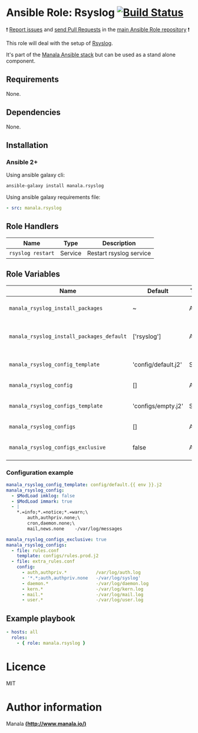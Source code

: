 # Ansible Role: Rsyslog [![Build Status](https://travis-ci.org/manala/ansible-role-rsyslog.svg?branch=master)](https://travis-ci.org/manala/ansible-role-rsyslog)

:exclamation: [Report issues](https://github.com/manala/ansible-roles/issues) and [send Pull Requests](https://github.com/manala/ansible-roles/pulls) in the [main Ansible Role repository](https://github.com/manala/ansible-roles) :exclamation:

This role will deal with the setup of [Rsyslog](http://www.rsyslog.com/).

It's part of the [Manala Ansible stack](http://www.manala.io) but can be used as a stand alone component.

## Requirements

None.

## Dependencies

None.

## Installation

### Ansible 2+

Using ansible galaxy cli:

```bash
ansible-galaxy install manala.rsyslog
```

Using ansible galaxy requirements file:

```yaml
- src: manala.rsyslog
```

## Role Handlers

| Name              | Type    | Description             |
| ----------------- | ------- | ----------------------- |
| `rsyslog restart` | Service | Restart rsyslog service |


## Role Variables

| Name                                     | Default              | Type   | Description                            |
| ----------------------------------------- | ------------------- | ------ | -------------------------------------- |
| `manala_rsyslog_install_packages`         | ~                   | Array  | Dependency packages to install         |
| `manala_rsyslog_install_packages_default` | ['rsyslog']         | Array  | Default dependency packages to install |
| `manala_rsyslog_config_template`          | 'config/default.j2' | String | Configuration base template path       |
| `manala_rsyslog_config`                   | []                  | Array  | Configuration directives               |
| `manala_rsyslog_configs_template`         | 'configs/empty.j2'  | String | Configurations base template path      |
| `manala_rsyslog_configs`                  | []                  | Array  | Additional configurations              |
| `manala_rsyslog_configs_exclusive`        | false               | Array  | Additional configurations exclusivity  |

### Configuration example

```yaml
manala_rsyslog_config_template: config/default.{{ env }}.j2
manala_rsyslog_config:
  - $ModLoad imklog: false
  - $ModLoad immark: true
  - |
    *.=info;*.=notice;*.=warn;\
        auth,authpriv.none;\
        cron,daemon.none;\
        mail,news.none    -/var/log/messages

manala_rsyslog_configs_exclusive: true
manala_rsyslog_configs:
  - file: rules.conf
    template: configs/rules.prod.j2
  - file: extra_rules.conf
    config:
      - auth,authpriv.*           /var/log/auth.log
      - '*.*;auth,authpriv.none   -/var/log/syslog'
      - daemon.*                  -/var/log/daemon.log
      - kern.*                    -/var/log/kern.log
      - mail.*                    -/var/log/mail.log
      - user.*                    -/var/log/user.log
```

## Example playbook

```yaml
- hosts: all
  roles:
    - { role: manala.rsyslog }
```

# Licence

MIT

# Author information

Manala [**(http://www.manala.io/)**](http://www.manala.io)
